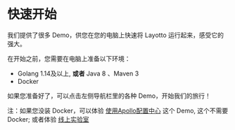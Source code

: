 # 快速开始
我们提供了很多 Demo，供您在您的电脑上快速将 Layotto 运行起来，感受它的强大。

在开始之前，您需要在电脑上准备以下环境：

- Golang 1.14及以上, **或者** Java 8 、Maven 3
- Docker

如果您准备好了，可以点击左侧导航栏里的各种 Demo，开始我们的旅行！

注：如果您没装 Docker，可以体验 [使用Apollo配置中心](configuration/start-apollo.md) 这个 Demo, 这个不需要 Docker; 或者体验 [线上实验室](/docs/start/lab.md)